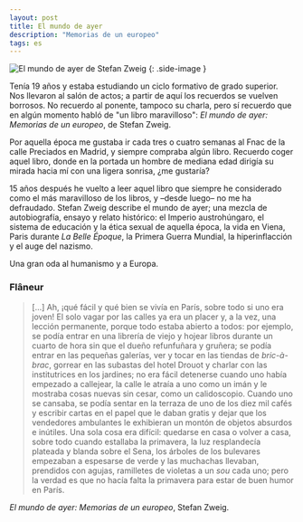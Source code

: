 ```yaml
---
layout: post
title: El mundo de ayer
description: "Memorias de un europeo"
tags: es
---
```


![El mundo de ayer de Stefan Zweig][1]
{: .side-image }

Tenía 19 años y estaba estudiando un ciclo formativo de grado superior. Nos
llevaron al salón de actos; a partir de aquí los recuerdos se vuelven borrosos.
No recuerdo al ponente, tampoco su charla, pero sí recuerdo que en algún
momento habló de "un libro maravilloso": *El mundo de ayer: Memorias de un
europeo*, de Stefan Zweig.

Por aquella época me gustaba ir cada tres o cuatro semanas al Fnac de la calle
Preciados en Madrid, y siempre compraba algún libro. Recuerdo coger aquel
libro, donde en la portada un hombre de mediana edad dirigía su mirada hacia mí
con una ligera sonrisa, ¿me gustaría?

15 años después he vuelto a leer aquel libro que siempre he considerado como el
más maravilloso de los libros, y –desde luego– no me ha defraudado. Stefan
Zweig describe el mundo de ayer; una mezcla de autobiografía, ensayo y relato
histórico: el Imperio austrohúngaro, el sistema de educación y la ética sexual
de aquella época, la vida en Viena, Paris durante *La Belle Époque*, la Primera
Guerra Mundial, la hiperinflacción y el auge del nazismo.

Una gran oda al humanismo y a Europa.

### Flâneur

> [...] Ah, ¡qué fácil y qué bien se vivía en París, sobre todo si uno era joven! El
> solo vagar por las calles ya era un placer y, a la vez, una lección permanente,
> porque todo estaba abierto a todos: por ejemplo, se podía entrar en una
> librería de viejo y hojear libros durante un cuarto de hora sin que el dueño
> refunfuñara y gruñera; se podía entrar en las pequeñas galerías, ver y tocar en
> las tiendas de *bric-à-brac*, gorrear en las subastas del hotel Drouot y charlar
> con las institutrices en los jardines; no era fácil detenerse cuando uno había
> empezado a callejear, la calle le atraía a uno como un imán y le mostraba cosas
> nuevas sin cesar, como un calidoscopio. Cuando uno se cansaba, se podía sentar
> en la terraza de uno de los diez mil cafés y escribir cartas en el papel que le
> daban gratis y dejar que los vendedores ambulantes le exhibieran un montón de
> objetos absurdos e inútiles. Una sola cosa era difícil: quedarse en casa o
> volver a casa, sobre todo cuando estallaba la primavera, la luz resplandecía
> plateada y blanda sobre el Sena, los árboles de los bulevares empezaban a
> espesarse de verde y las muchachas llevaban, prendidos con agujas, ramilletes
> de violetas a un *sou* cada uno; pero la verdad es que no hacía falta la
> primavera para estar de buen humor en París.

*El mundo de ayer: Memorias de un europeo*, Stefan Zweig.


[1]: /assets/images/notes/el-mundo-de-ayer.jpg
